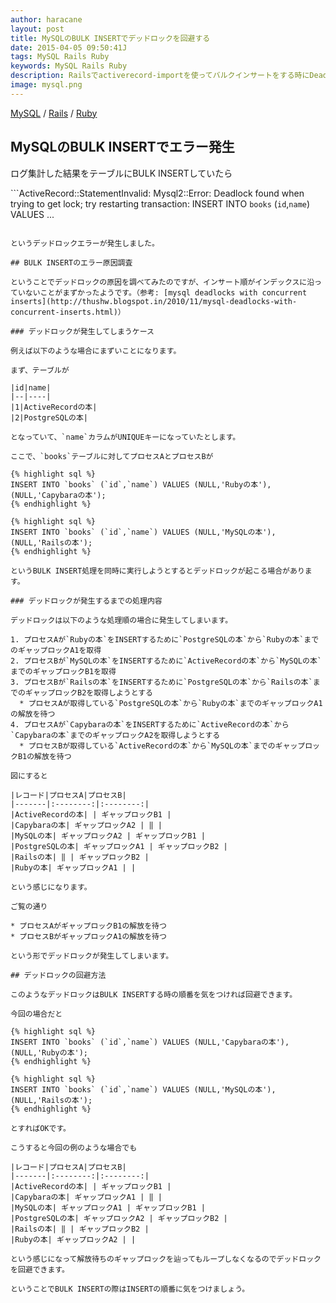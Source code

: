 ```yaml
---
author: haracane
layout: post
title: MySQLのBULK INSERTでデッドロックを回避する
date: 2015-04-05 09:50:41J
tags: MySQL Rails Ruby
keywords: MySQL Rails Ruby
description: Railsでactiverecord-importを使ってバルクインサートをする時にDeadlockエラーが出たので対処しました。バルクインサートをする時にはINSERT順を気をつけないといけませんねという話です。
image: mysql.png
---
```

[MySQL](/tags/mysql/) / [Rails](/tags/rails/) / [Ruby](/tags/ruby/)

## MySQLのBULK INSERTでエラー発生

ログ集計した結果をテーブルにBULK INSERTしていたら

```ActiveRecord::StatementInvalid: Mysql2::Error: Deadlock found when trying to get lock; try restarting transaction: INSERT INTO `books` (`id`,`name`) VALUES ...
```

というデッドロックエラーが発生しました。

## BULK INSERTのエラー原因調査

ということでデッドロックの原因を調べてみたのですが、インサート順がインデックスに沿っていないことがまずかったようです。（参考: [mysql deadlocks with concurrent inserts](http://thushw.blogspot.in/2010/11/mysql-deadlocks-with-concurrent-inserts.html)）

### デッドロックが発生してしまうケース

例えば以下のような場合にまずいことになります。

まず、テーブルが

|id|name|
|--|----|
|1|ActiveRecordの本|
|2|PostgreSQLの本|

となっていて、`name`カラムがUNIQUEキーになっていたとします。

ここで、`books`テーブルに対してプロセスAとプロセスBが

{% highlight sql %}
INSERT INTO `books` (`id`,`name`) VALUES (NULL,'Rubyの本'),(NULL,'Capybaraの本');
{% endhighlight %}

{% highlight sql %}
INSERT INTO `books` (`id`,`name`) VALUES (NULL,'MySQLの本'),(NULL,'Railsの本');
{% endhighlight %}

というBULK INSERT処理を同時に実行しようとするとデッドロックが起こる場合があります。

### デッドロックが発生するまでの処理内容

デッドロックは以下のような処理順の場合に発生してしまいます。

1. プロセスAが`Rubyの本`をINSERTするために`PostgreSQLの本`から`Rubyの本`までのギャップロックA1を取得
2. プロセスBが`MySQLの本`をINSERTするために`ActiveRecordの本`から`MySQLの本`までのギャップロックB1を取得
3. プロセスBが`Railsの本`をINSERTするために`PostgreSQLの本`から`Railsの本`までのギャップロックB2を取得しようとする
  * プロセスAが取得している`PostgreSQLの本`から`Rubyの本`までのギャップロックA1の解放を待つ
4. プロセスAが`Capybaraの本`をINSERTするために`ActiveRecordの本`から`Capybaraの本`までのギャップロックA2を取得しようとする
  * プロセスBが取得している`ActiveRecordの本`から`MySQLの本`までのギャップロックB1の解放を待つ

図にすると

|レコード|プロセスA|プロセスB|
|-------|:--------:|:--------:|
|ActiveRecordの本| | ギャップロックB1 |
|Capybaraの本| ギャップロックA2 | ‖ |
|MySQLの本| ギャップロックA2 | ギャップロックB1 |
|PostgreSQLの本| ギャップロックA1 | ギャップロックB2 |
|Railsの本| ‖ | ギャップロックB2 |
|Rubyの本| ギャップロックA1 | |

という感じになります。

ご覧の通り

* プロセスAがギャップロックB1の解放を待つ
* プロセスBがギャップロックA1の解放を待つ

という形でデッドロックが発生してしまいます。

## デッドロックの回避方法

このようなデッドロックはBULK INSERTする時の順番を気をつければ回避できます。

今回の場合だと

{% highlight sql %}
INSERT INTO `books` (`id`,`name`) VALUES (NULL,'Capybaraの本'), (NULL,'Rubyの本');
{% endhighlight %}

{% highlight sql %}
INSERT INTO `books` (`id`,`name`) VALUES (NULL,'MySQLの本'),(NULL,'Railsの本');
{% endhighlight %}

とすればOKです。

こうすると今回の例のような場合でも

|レコード|プロセスA|プロセスB|
|-------|:--------:|:--------:|
|ActiveRecordの本| | ギャップロックB1 |
|Capybaraの本| ギャップロックA1 | ‖ |
|MySQLの本| ギャップロックA1 | ギャップロックB1 |
|PostgreSQLの本| ギャップロックA2 | ギャップロックB2 |
|Railsの本| ‖ | ギャップロックB2 |
|Rubyの本| ギャップロックA2 | |

という感じになって解放待ちのギャップロックを辿ってもループしなくなるのでデッドロックを回避できます。

ということでBULK INSERTの際はINSERTの順番に気をつけましょう。

